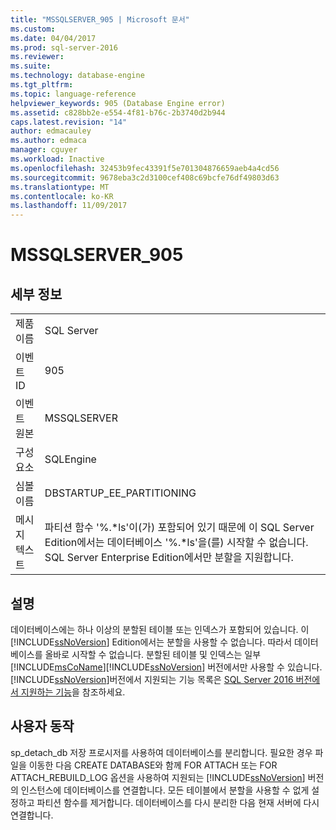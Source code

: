 ```yaml
---
title: "MSSQLSERVER_905 | Microsoft 문서"
ms.custom: 
ms.date: 04/04/2017
ms.prod: sql-server-2016
ms.reviewer: 
ms.suite: 
ms.technology: database-engine
ms.tgt_pltfrm: 
ms.topic: language-reference
helpviewer_keywords: 905 (Database Engine error)
ms.assetid: c828bb2e-e554-4f81-b76c-2b3740d2b944
caps.latest.revision: "14"
author: edmacauley
ms.author: edmaca
manager: cguyer
ms.workload: Inactive
ms.openlocfilehash: 32453b9fec43391f5e701304876659aeb4a4cd56
ms.sourcegitcommit: 9678eba3c2d3100cef408c69bcfe76df49803d63
ms.translationtype: MT
ms.contentlocale: ko-KR
ms.lasthandoff: 11/09/2017
---
```

# <a name="mssqlserver905"></a>MSSQLSERVER_905
  
## <a name="details"></a>세부 정보  
  
|||  
|-|-|  
|제품 이름|SQL Server|  
|이벤트 ID|905|  
|이벤트 원본|MSSQLSERVER|  
|구성 요소|SQLEngine|  
|심볼 이름|DBSTARTUP_EE_PARTITIONING|  
|메시지 텍스트|파티션 함수 '%.\*ls'이(가) 포함되어 있기 때문에 이 SQL Server Edition에서는 데이터베이스 '%.*ls'을(를) 시작할 수 없습니다. SQL Server Enterprise Edition에서만 분할을 지원합니다.|  
  
## <a name="explanation"></a>설명  
데이터베이스에는 하나 이상의 분할된 테이블 또는 인덱스가 포함되어 있습니다. 이 [!INCLUDE[ssNoVersion](../../includes/ssnoversion-md.md)] Edition에서는 분할을 사용할 수 없습니다. 따라서 데이터베이스를 올바로 시작할 수 없습니다. 분할된 테이블 및 인덱스는 일부 [!INCLUDE[msCoName](../../includes/msconame-md.md)][!INCLUDE[ssNoVersion](../../includes/ssnoversion-md.md)] 버전에서만 사용할 수 있습니다. [!INCLUDE[ssNoVersion](../../includes/ssnoversion-md.md)]버전에서 지원되는 기능 목록은 [SQL Server 2016 버전에서 지원하는 기능](~/sql-server/editions-and-supported-features-for-sql-server-2016.md)을 참조하세요.  
  
## <a name="user-action"></a>사용자 동작  
sp_detach_db 저장 프로시저를 사용하여 데이터베이스를 분리합니다. 필요한 경우 파일을 이동한 다음 CREATE DATABASE와 함께 FOR ATTACH 또는 FOR ATTACH_REBUILD_LOG 옵션을 사용하여 지원되는 [!INCLUDE[ssNoVersion](../../includes/ssnoversion-md.md)] 버전의 인스턴스에 데이터베이스를 연결합니다. 모든 테이블에서 분할을 사용할 수 없게 설정하고 파티션 함수를 제거합니다. 데이터베이스를 다시 분리한 다음 현재 서버에 다시 연결합니다.  
  
